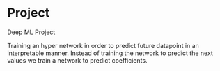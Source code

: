 # Project
Deep ML Project

Training an hyper network in order to predict future datapoint in an interpretable manner.
Instead of training the network to predict the next values we train a network to predict coefficients.
